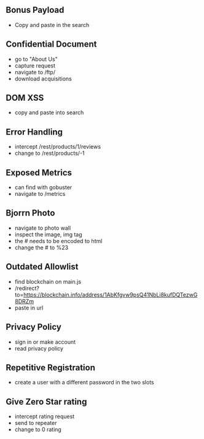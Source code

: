 ## Bonus Payload
- Copy and paste in the search

## Confidential Document
- go to "About Us" 
- capture request
- navigate to /ftp/
- download acquisitions

## DOM XSS 
- copy and paste into search

## Error Handling
- intercept /rest/products/1/reviews
- change to /rest/products/-1

## Exposed Metrics
- can find with gobuster
- navigate to /metrics

## Bjorrn Photo
- navigate to photo wall
- inspect the image, img tag
- the # needs to be encoded to html
- change the # to %23

## Outdated Allowlist
- find blockchain on main.js
- /redirect?to=https://blockchain.info/address/1AbKfgvw9psQ41NbLi8kufDQTezwG8DRZm
- paste in url

## Privacy Policy
- sign in or make account
- read privacy policy

## Repetitive Registration
- create a user with a different password in the two slots

## Give Zero Star rating
- intercept rating request
- send to repeater
- change to 0 rating